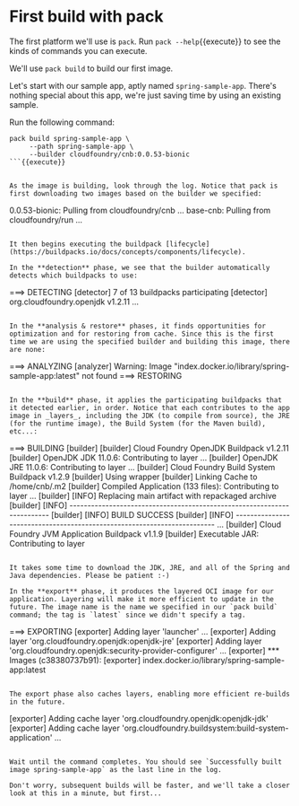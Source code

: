 # First build with pack

The first platform we'll use is `pack`. Run `pack --help`{{execute}} to see the kinds of commands you can execute.

We'll use `pack build` to build our first image.

Let's start with our sample app, aptly named `spring-sample-app`. There's nothing special about this app, we're just saving time by using an existing sample.

Run the following command:
```
pack build spring-sample-app \
     --path spring-sample-app \
     --builder cloudfoundry/cnb:0.0.53-bionic
```{{execute}}


As the image is building, look through the log. Notice that pack is first downloading two images based on the builder we specified:
```
0.0.53-bionic: Pulling from cloudfoundry/cnb
...
base-cnb: Pulling from cloudfoundry/run
...
```

It then begins executing the buildpack [lifecycle](https://buildpacks.io/docs/concepts/components/lifecycle).

In the **detection** phase, we see that the builder automatically detects which buildpacks to use:
```
===> DETECTING
[detector] 7 of 13 buildpacks participating
[detector] org.cloudfoundry.openjdk                   v1.2.11
...
```

In the **analysis & restore** phases, it finds opportunities for optimization and for restoring from cache. Since this is the first time we are using the specified builder and building this image, there are none:
```
===> ANALYZING
[analyzer] Warning: Image "index.docker.io/library/spring-sample-app:latest" not found
===> RESTORING
```

In the **build** phase, it applies the participating buildpacks that it detected earlier, in order. Notice that each contributes to the app image in _layers_, including the JDK (to compile from source), the JRE (for the runtime image), the Build System (for the Maven build), etc...:
```
===> BUILDING
[builder]
[builder] Cloud Foundry OpenJDK Buildpack v1.2.11
[builder]   OpenJDK JDK 11.0.6: Contributing to layer
...
[builder]   OpenJDK JRE 11.0.6: Contributing to layer
...
[builder] Cloud Foundry Build System Buildpack v1.2.9
[builder]     Using wrapper
[builder]     Linking Cache to /home/cnb/.m2
[builder]   Compiled Application (133 files): Contributing to layer
...
[builder] [INFO] Replacing main artifact with repackaged archive
[builder] [INFO] ------------------------------------------------------------------------
[builder] [INFO] BUILD SUCCESS
[builder] [INFO] ------------------------------------------------------------------------
...
[builder] Cloud Foundry JVM Application Buildpack v1.1.9
[builder]   Executable JAR: Contributing to layer
```

It takes some time to download the JDK, JRE, and all of the Spring and Java dependencies. Please be patient :-)

In the **export** phase, it produces the layered OCI image for our application. Layering will make it more efficient to update in the future. The image name is the name we specified in our `pack build` command; the tag is `latest` since we didn't specify a tag.
```
===> EXPORTING
[exporter] Adding layer 'launcher'
...
[exporter] Adding layer 'org.cloudfoundry.openjdk:openjdk-jre'
[exporter] Adding layer 'org.cloudfoundry.openjdk:security-provider-configurer'
...
[exporter] *** Images (c38380737b91):
[exporter]       index.docker.io/library/spring-sample-app:latest
```

The export phase also caches layers, enabling more efficient re-builds in the future. 
```
[exporter] Adding cache layer 'org.cloudfoundry.openjdk:openjdk-jdk'
[exporter] Adding cache layer 'org.cloudfoundry.buildsystem:build-system-application'
...
```

Wait until the command completes. You should see `Successfully built image spring-sample-app` as the last line in the log.

Don't worry, subsequent builds will be faster, and we'll take a closer look at this in a minute, but first...